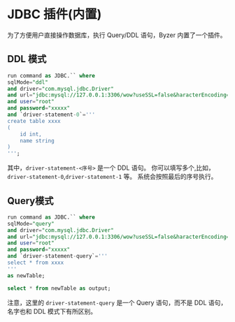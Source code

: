 # JDBC 插件(内置)

为了方便用户直接操作数据库，执行 Query/DDL 语句，Byzer 内置了一个插件。

## DDL 模式

```sql
run command as JDBC.`` where
sqlMode="ddl"
and driver="com.mysql.jdbc.Driver"
and url="jdbc:mysql://127.0.0.1:3306/wow?useSSL=false&haracterEncoding=utf8&zeroDateTimeBehavior=convertToNull&tinyInt1isBit=false"
and user="root"
and password="xxxxx"
and `driver-statement-0`='''
create table xxxx
(
    id int,
    name string
)
''';
```

其中，`driver-statement-<序号>` 是一个 DDL 语句。 你可以填写多个,比如，`driver-statement-0`,`driver-statement-1` 等。
系统会按照最后的序号执行。

## Query模式

```sql
run command as JDBC.`` where
sqlMode="query"
and driver="com.mysql.jdbc.Driver"
and url="jdbc:mysql://127.0.0.1:3306/wow?useSSL=false&haracterEncoding=utf8&zeroDateTimeBehavior=convertToNull&tinyInt1isBit=false"
and user="root"
and password="xxxxx"
and `driver-statement-query`='''
select * from xxxx
'''
as newTable;

select * from newTable as output;
```

注意，这里的 `driver-statement-query` 是一个 Query 语句，而不是 DDL 语句，名字也和 DDL 模式下有所区别。


